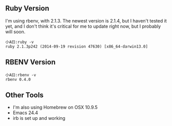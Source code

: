 ## Ruby Version
I'm using rbenv, with 2.1.3. The newest version is 2.1.4, but I haven't tested it yet, and I don't think it's critical for me to update right now, but I probably will soon.

```
小A曰:ruby -v
ruby 2.1.3p242 (2014-09-19 revision 47630) [x86_64-darwin13.0]
```

## RBENV Version
```
小A曰:rbenv -v
rbenv 0.4.0
```
## Other Tools 
- I'm also using Homebrew on OSX 10.9.5
- Emacs 24.4 
- irb is set up and working
